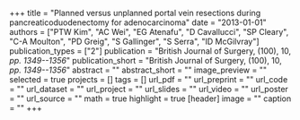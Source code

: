 +++
title = "Planned versus unplanned portal vein resections during pancreaticoduodenectomy for adenocarcinoma"
date = "2013-01-01"
authors = ["PTW Kim", "AC Wei", "EG Atenafu", "D Cavallucci", "SP Cleary", "C-A Moulton", "PD Greig", "S Gallinger", "S Serra", "ID McGilvray"]
publication_types = ["2"]
publication = "British Journal of Surgery, (100), 10, _pp. 1349--1356_"
publication_short = "British Journal of Surgery, (100), 10, _pp. 1349--1356_"
abstract = ""
abstract_short = ""
image_preview = ""
selected = true
projects = []
tags = []
url_pdf = ""
url_preprint = ""
url_code = ""
url_dataset = ""
url_project = ""
url_slides = ""
url_video = ""
url_poster = ""
url_source = ""
math = true
highlight = true
[header]
image = ""
caption = ""
+++
